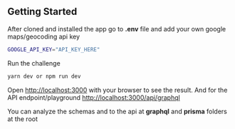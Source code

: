 ## Getting Started

After cloned and installed the app go to **.env** file and add your own google maps/geocoding api key

```bash
GOOGLE_API_KEY="API_KEY_HERE"
```

Run the challenge

```bash
yarn dev or npm run dev
```

Open [http://localhost:3000](http://localhost:3000) with your browser to see the result. And for the API endpoint/playground [http://localhost:3000/api/graphql](http://localhost:3000/api/graphql)

You can analyze the schemas and to the api at **graphql** and **prisma** folders at the root
